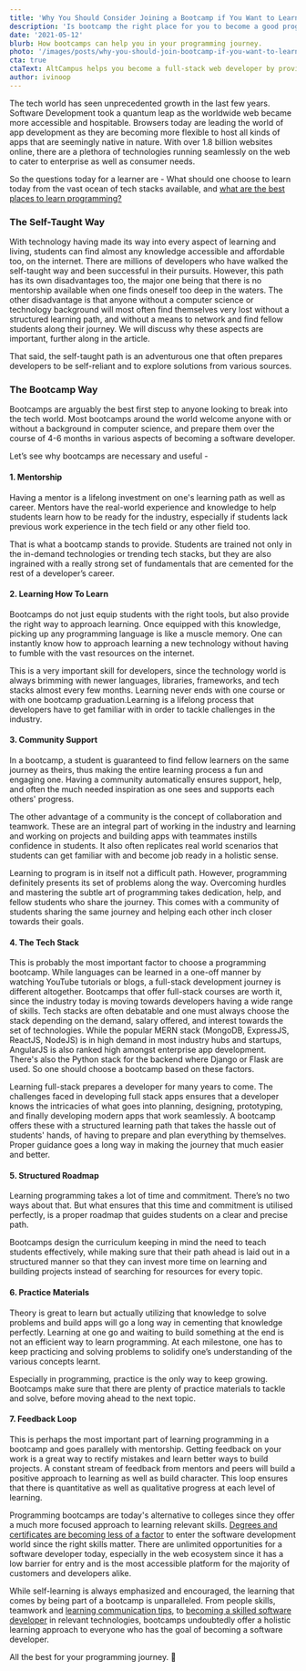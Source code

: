 ```yaml
---
title: 'Why You Should Consider Joining a Bootcamp if You Want to Learn Programming'
description: 'Is bootcamp the right place for you to become a good programmer? Learn the advantages of having a community of developers'
date: '2021-05-12'
blurb: How bootcamps can help you in your programming journey.
photo: '/images/posts/why-you-should-join-bootcamp-if-you-want-to-learn-programming.png'
cta: true
ctaText: AltCampus helps you become a full-stack web developer by providing the perfect roadmap for your programming journey.  🙌
author: ivinoop
---
```


The tech world has seen unprecedented growth in the last few years. Software Development took a quantum leap as the worldwide web became more accessible and hospitable. Browsers today are leading the world of app development as they are becoming more flexible to host all kinds of apps that are seemingly native in nature. With over 1.8 billion websites online, there are a plethora of technologies running seamlessly on the web to cater to enterprise as well as consumer needs.

So the questions today for a learner are - What should one choose to learn today from the vast ocean of tech stacks available, and [what are the best places to learn programming?](https://altcampus.school/posts/what-are-the-best-places-to-learn-coding)

### The Self-Taught Way

With technology having made its way into every aspect of learning and living, students can find almost any knowledge accessible and affordable too, on the internet. There are millions of developers who have walked the self-taught way and been successful in their pursuits. However, this path has its own disadvantages too, the major one being that there is no mentorship available when one finds oneself too deep in the waters. The other disadvantage is that anyone without a computer science or technology background will most often find themselves very lost without a structured learning path, and without a means to network and find fellow students along their journey. We will discuss why these aspects are important, further along in the article.

That said, the self-taught path is an adventurous one that often prepares developers to be self-reliant and to explore solutions from various sources.

### The Bootcamp Way

Bootcamps are arguably the best first step to anyone looking to break into the tech world. Most bootcamps around the world welcome anyone with or without a background in computer science, and prepare them over the course of 4-6 months in various aspects of becoming a software developer.

Let’s see why bootcamps are necessary and useful -

#### 1. Mentorship

Having a mentor is a lifelong investment on one's learning path as well as career. Mentors have the real-world experience and knowledge to help students learn how to be ready for the industry, especially if students lack previous work experience in the tech field or any other field too.

That is what a bootcamp stands to provide. Students are trained not only in the in-demand technologies or trending tech stacks, but they are also ingrained with a really strong set of fundamentals that are cemented for the rest of a developer’s career.

#### 2. Learning How To Learn

Bootcamps do not just equip students with the right tools, but also provide the right way to approach learning. Once equipped with this knowledge, picking up any programming language is like a muscle memory. One can instantly know how to approach learning a new technology without having to fumble with the vast resources on the internet.

This is a very important skill for developers, since the technology world is always brimming with newer languages, libraries, frameworks, and tech stacks almost every few months. Learning never ends with one course or with one bootcamp graduation.Learning is a lifelong process that developers have to get familiar with in order to tackle challenges in the industry.

#### 3. Community Support

In a bootcamp, a student is guaranteed to find fellow learners on the same journey as theirs, thus making the entire learning process a fun and engaging one. Having a community automatically ensures support, help, and often the much needed inspiration as one sees and supports each others' progress.

The other advantage of a community is the concept of collaboration and teamwork. These are an integral part of working in the industry and learning and working on projects and building apps with teammates instills confidence in students. It also often replicates real world scenarios that students can get familiar with and become job ready in a holistic sense.

Learning to program is in itself not a difficult path. However, programming definitely presents its set of problems along the way. Overcoming hurdles and mastering the subtle art of programming takes dedication, help, and fellow students who share the journey. This comes with a community of students sharing the same journey and helping each other inch closer towards their goals.

#### 4. The Tech Stack

This is probably the most important factor to choose a programming bootcamp. While languages can be learned in a one-off manner by watching YouTube tutorials or blogs, a full-stack development journey is different altogether. Bootcamps that offer full-stack courses are worth it, since the industry today is moving towards developers having a wide range of skills. Tech stacks are often debatable and one must always choose the stack depending on the demand, salary offered, and interest towards the set of technologies. While the popular MERN stack (MongoDB, ExpressJS, ReactJS, NodeJS) is in high demand in most industry hubs and startups, AngularJS is also ranked high amongst enterprise app development. There's also the Python stack for the backend where Django or Flask are used. So one should choose a bootcamp based on these factors.

Learning full-stack prepares a developer for many years to come. The challenges faced in developing full stack apps ensures that a developer knows the intricacies of what goes into planning, designing, prototyping, and finally developing modern apps that work seamlessly. A bootcamp offers these with a structured learning path that takes the hassle out of students' hands, of having to prepare and plan everything by themselves. Proper guidance goes a long way in making the journey that much easier and better.

#### 5. Structured Roadmap

Learning programming takes a lot of time and commitment. There’s no two ways about that. But what ensures that this time and commitment is utilised perfectly, is a proper roadmap that guides students on a clear and precise path.

Bootcamps design the curriculum keeping in mind the need to teach students effectively, while making sure that their path ahead is laid out in a structured manner so that they can invest more time on learning and building projects instead of searching for resources for every topic.

#### 6. Practice Materials

Theory is great to learn but actually utilizing that knowledge to solve problems and build apps will go a long way in cementing that knowledge perfectly. Learning at one go and waiting to build something at the end is not an efficient way to learn programming. At each milestone, one has to keep practicing and solving problems to solidify one’s understanding of the various concepts learnt.

Especially in programming, practice is the only way to keep growing. Bootcamps make sure that there are plenty of practice materials to tackle and solve, before moving ahead to the next topic.

#### 7. Feedback Loop

This is perhaps the most important part of learning programming in a bootcamp and goes parallely with mentorship. Getting feedback on your work is a great way to rectify mistakes and learn better ways to build projects. A constant stream of feedback from mentors and peers will build a positive approach to learning as well as build character. This loop ensures that there is quantitative as well as qualitative progress at each level of learning.

Programming bootcamps are today's alternative to colleges since they offer a much more focused approach to learning relevant skills. [Degrees and certificates are becoming less of a factor](https://altcampus.school/posts/do-you-need-a-cs-degree-to-become-a-software-developer) to enter the software development world since the right skills matter. There are unlimited opportunities for a software developer today, especially in the web ecosystem since it has a low barrier for entry and is the most accessible platform for the majority of customers and developers alike.

While self-learning is always emphasized and encouraged, the learning that comes by being part of a bootcamp is unparalleled. From people skills, teamwork and [learning communication tips](https://altcampus.school/posts/basic-communication-tips-for-beginner-developers), to [becoming a skilled software developer](https://altcampus.school/posts/4-simple-systems-to-learn-programming-faster) in relevant technologies, bootcamps undoubtedly offer a holistic learning approach to everyone who has the goal of becoming a software developer.

All the best for your programming journey. 🙌
